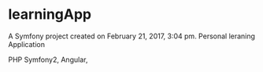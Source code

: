 learningApp
===========

A Symfony project created on February 21, 2017, 3:04 pm.
Personal leraning Application

PHP Symfony2, Angular,


